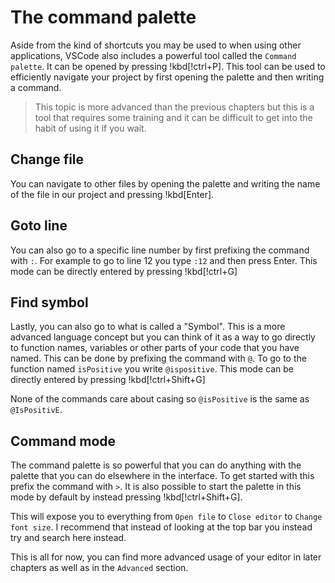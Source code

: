# The command palette

Aside from the kind of shortcuts you may be used to when using other applications, VSCode also includes a powerful tool called the `Command palette`. It can be opened by pressing !kbd[!ctrl+P]. This tool can be used to efficiently navigate your project by first opening the palette and then writing a command.

> This topic is more advanced than the previous chapters but this is a tool that requires some training and it can be difficult to get into the habit of using it if you wait.

## Change file

You can navigate to other files by opening the palette and writing the name of the file in our project and pressing !kbd[Enter].

## Goto line

You can also go to a specific line number by first prefixing the command with `:`. For example to go to line 12 you type `:12` and then press Enter. This mode can be directly entered by pressing !kbd[!ctrl+G]

## Find symbol

Lastly, you can also go to what is called a "Symbol". This is a more advanced language concept but you can think of it as a way to go directly to function names, variables or other parts of your code that you have named. This can be done by prefixing the command with `@`. To go to the function named `isPositive` you write `@ispositive`. This mode can be directly entered by pressing !kbd[!ctrl+Shift+G]

None of the commands care about casing so `@isPositive` is the same as `@IsPositivE`.

## Command mode

The command palette is so powerful that you can do anything with the palette that you can do elsewhere in the interface. To get started with this prefix the command with `>`. It is also possible to start the palette in this mode by default by instead pressing !kbd[!ctrl+Shift+G].

This will expose you to everything from `Open file` to `Close editor` to `Change font size`. I recommend that instead of looking at the top bar you instead try and search here instead.

This is all for now, you can find more advanced usage of your editor in later chapters as well as in the `Advanced` section.
